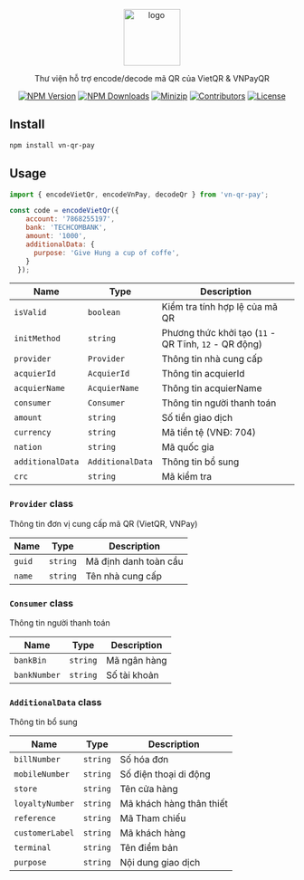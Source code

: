 <p align="center">
<a href="https://www.npmjs.com/package/vn-qr-pay" target="_blank" rel="noopener noreferrer">
<img src="https://api.iconify.design/uiw:qrcode.svg?color=%239c9c9c" alt="logo" width='100'/></a>
</p>

<p align="center">
  Thư viện hỗ trợ encode/decode mã QR của VietQR & VNPayQR
</p>

<p align="center">
  <a href="https://www.npmjs.com/package/vn-qr-pay" target="_blank" rel="noopener noreferrer"><img src="https://badge.fury.io/js/csvs-parsers.svg" alt="NPM Version" /></a>
  <a href="https://www.npmjs.com/package/vn-qr-pay" target="_blank" rel="noopener noreferrer"><img src="https://img.shields.io/npm/dt/csvs-parsers.svg?logo=npm" alt="NPM Downloads" /></a>
  <a href="https://bundlephobia.com/result?p=vn-qr-pay" target="_blank" rel="noopener noreferrer"><img src="https://img.shields.io/bundlephobia/minzip/vn-qr-pay" alt="Minizip" /></a>
  <a href="https://github.com/hunghg255/vn-qr-pay/graphs/contributors" target="_blank" rel="noopener noreferrer"><img src="https://img.shields.io/badge/all_contributors-1-orange.svg" alt="Contributors" /></a>
  <a href="https://github.com/hunghg255/vn-qr-pay/blob/main/LICENSE" target="_blank" rel="noopener noreferrer"><img src="https://badgen.net/github/license/hunghg255/vn-qr-pay" alt="License" /></a>
</p>

## Install

```bash
npm install vn-qr-pay
```

## Usage


```javascript
import { encodeVietQr, encodeVnPay, decodeQr } from 'vn-qr-pay';

const code = encodeVietQr({
    account: '7868255197',
    bank: 'TECHCOMBANK',
    amount: '1000',
    additionalData: {
      purpose: 'Give Hung a cup of coffe',
    }
  });

```
| Name | Type | Description |
| --- | --- | --- |
| `isValid` | `boolean` | Kiểm tra tính hợp lệ của mã QR |
| `initMethod` | `string` | Phương thức khởi tạo (`11` - QR Tĩnh, `12` - QR động) |
| `provider` | `Provider` | Thông tin nhà cung cấp |
| `acquierId` | `AcquierId` | Thông tin acquierId |
| `acquierName` | `AcquierName` | Thông tin acquierName |
| `consumer` | `Consumer` | Thông tin người thanh toán |
| `amount` | `string` | Số tiền giao dịch |
| `currency` | `string` | Mã tiền tệ (VNĐ: 704) |
| `nation` | `string` | Mã quốc gia |
| `additionalData` | `AdditionalData` | Thông tin bổ sung |
| `crc` | `string` | Mã kiểm tra |

### `Provider` class

Thông tin đơn vị cung cấp mã QR (VietQR, VNPay)


| Name | Type | Description |
| --- | --- | --- |
| `guid` | `string` | Mã định danh toàn cầu |
| `name` | `string` | Tên nhà cung cấp |

### `Consumer` class

Thông tin người thanh toán

| Name | Type | Description |
| --- | --- | --- |
| `bankBin` | `string` | Mã ngân hàng |
| `bankNumber` | `string` | Số tài khoản |

### `AdditionalData` class

Thông tin bổ sung

| Name | Type | Description |
| --- | --- | --- |
| `billNumber` | `string` | Số hóa đơn |
| `mobileNumber` | `string` | Số điện thoại di động |
| `store` | `string` | Tên cửa hàng |
| `loyaltyNumber` | `string` | Mã khách hàng thân thiết |
| `reference` | `string` | Mã Tham chiếu |
| `customerLabel` | `string` | Mã khách hàng |
| `terminal` | `string` | Tên điểm bản |
| `purpose` | `string` | Nội dung giao dịch |
